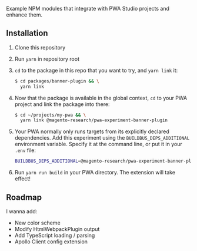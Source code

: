 Example NPM modules that integrate with PWA Studio projects and enhance them.

## Installation

1. Clone this repository

2. Run `yarn` in repository root

3. `cd` to the package in this repo that you want to try, and `yarn link` it:

    ```sh
    $ cd packages/banner-plugin && \
      yarn link
    ```

4. Now that the package is available in the global context, `cd` to your PWA project and link the package into there:

    ```sh
    $ cd ~/projects/my-pwa && \
      yarn link @magento-research/pwa-experiment-banner-plugin

    ```

5. Your PWA normally only runs targets from its explicitly declared dependencies. Add this experiment using the `BUILDBUS_DEPS_ADDITIONAL` environment variable. Specify it at the command line, or put it in your `.env` file:

    ```sh
    BUILDBUS_DEPS_ADDITIONAL=@magento-research/pwa-experiment-banner-plugin
    ```

6. Run `yarn run build` in your PWA directory. The extension will take effect!

## Roadmap

I wanna add:

-   New color scheme
-   Modify HtmlWebpackPlugin output
-   Add TypeScript loading / parsing
-   Apollo Client config extension
